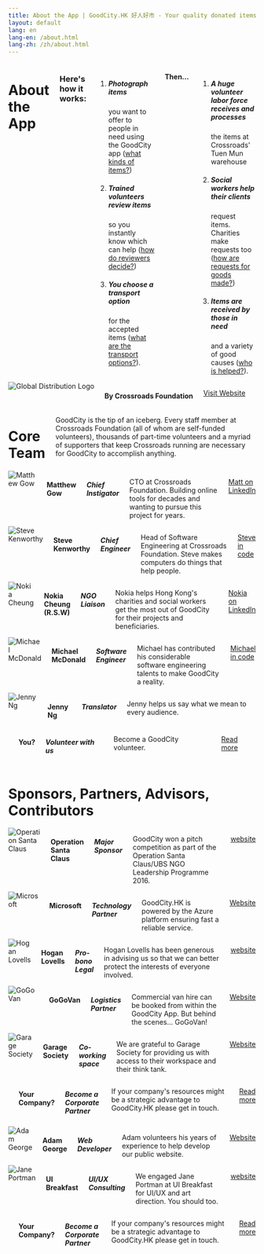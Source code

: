 ```yaml
---
title: About the App | GoodCity.HK 好人好市 - Your quality donated items can help people in need.
layout: default
lang: en
lang-en: /about.html
lang-zh: /zh/about.html
---
```


<div class="row">
  <div class="large-8 large-offset-1 medium-offset-1 medium-15 columns first">
    <h1>About the App</h1>
    <h3>Here's how it works:</h3>
    <ol class="large-text">
      <li>
        <h5><i class="fa fa-camera"></i> Photograph items</h5> you want to offer to people in need using the GoodCity
        app (<a href="faq.html#whatkindsofgoods">what kinds of items?</a>)
      </li>
      <li>
        <h5><i class="fa fa-check-square-o"></i> Trained volunteers review items</h5> so you instantly know which can
        help (<a href="faq.html#howdoreviewersdecide">how do reviewers decide?</a>)
      </li>
      <li>
        <h5><i class="fa fa-truck"></i> You choose a transport option</h5> for the accepted items (<a
          href="faq.html#whattransportoptionsareavailable">what are the transport options?</a>).
      </li>
    </ol>
    <h4>Then&hellip;</h4>
    <ol>
      <li>
        <h5><i class="fa fa-cubes"></i> A huge volunteer labor force receives and processes</h5> the items at
        Crossroads' Tuen Mun warehouse
      </li>
      <li>
        <h5><i class="fa fa-users"></i> Social workers help their clients</h5> request items. Charities make requests
        too (<a href="faq.html#howarerequestsmade">how are requests for goods made?</a>)
      </li>
      <li>
        <h5><i class="fa fa-heart"></i> Items are received by those in need</h5> and a variety of good causes (<a
          href="faq.html#whoishelped">who is helped?</a>).
      </li>
    </ol>
  </div>
  <div class="large-4 large-offset-1 medium-13 medium-offset-1 columns feature-image round end">
    <img src="assets/images/Global-Distribution_logo_white.png" alt="Global Distribution Logo">
    <h4>By Crossroads Foundation</h4>
    <p><a href="https://www.crossroads.org.hk/global-distribution/" class="button small">Visit Website</a></p>
  </div>
</div>

<div class="row">
  <div class="small-13 small-offset-1 columns text-center">
    <h1>Core Team</h1>
    <p>GoodCity is the tip of an iceberg. Every staff member at Crossroads Foundation (all of whom are self-funded
      volunteers), thousands of part-time volunteers and a myriad of supporters that keep Crossroads running are
      necessary for GoodCity to accomplish anything.</p>
  </div>
</div>

<div class="row">
  <div class="large-4 large-offset-1 medium-13 medium-offset-1 columns feature-image round">
    <img src="assets/images/matthew-gow.jpg" alt="Matthew Gow">
    <h4>Matthew Gow</h4>
    <h5>Chief Instigator</h5>
    <p class="show-for-medium-up">CTO at Crossroads Foundation. Building online tools for decades and wanting to pursue
      this project for years.</p>
    <p><a href="https://www.linkedin.com/in/mattgow" class="button small">Matt on LinkedIn</a></p>
  </div>
  <div class="large-4 medium-13 medium-offset-1 columns feature-image round">
    <img src="assets/images/steve-kenworthy.png" alt="Steve Kenworthy">
    <h4>Steve Kenworthy</h4>
    <h5>Chief Engineer</h5>
    <p class="show-for-medium-up">Head of Software Engineering at Crossroads Foundation. Steve makes computers do things
      that help people.</p>
    <p><a href="https://github.com/steveyken" class="button small">Steve in code</a></p>
  </div>
  <div class="large-4 medium-13 medium-offset-1 columns feature-image round end">
    <img src="assets/images/nokia.jpg" alt="Nokia Cheung">
    <h4>Nokia Cheung (R.S.W)</h4>
    <h5>NGO Liaison</h5>
    <p class="show-for-medium-up">Nokia helps Hong Kong's charities and social workers get the most out of GoodCity for
      their projects and beneficiaries.</p>
    <p><a href="https://www.linkedin.com/in/nokiacheung/" class="button small">Nokia on LinkedIn</a></p>
  </div>
</div>

<div class="row">
  <div class="large-4 large-offset-1 medium-13 medium-offset-1 columns feature-image round">
    <img src="assets/images/michael-mcdonald.jpg" border="0" alt="Michael McDonald">
    <h4>Michael McDonald</h4>
    <h5>Software Engineer</h5>
    <p class="show-for-medium-up">Michael has contributed his considerable software engineering talents to make GoodCity
      a reality.</p>
    <p><a href="https://github.com/mcm-ham" class="button small">Michael in code</a></p>
  </div>
  <div class="large-4 medium-13 medium-offset-1 columns feature-image round">
    <img src="assets/images/jenny-ng.jpg" alt="Jenny Ng">
    <h4>Jenny Ng</h4>
    <h5>Translator</h5>
    <p class="show-for-medium-up">Jenny helps us say what we mean to every audience.</p>
    <!-- <p><a href="https://github.com/steveyken" class="button small">Steve in code</a></p> -->
  </div>
  <div class="large-4 medium-13 medium-offset-1 columns feature-image round end">
    <!--<img src="assets/images/sidney-hustwayte.jpg" border="0">-->
    <div class="generic"><i class="fa fa-camera"></i></div>
    <h4>You?</h4>
    <h5>Volunteer with us</h5>
    <p class="show-for-medium-up">Become a GoodCity volunteer. </p>
    <p><a href="get-involved.html#volunteer" class="button small">Read more</a></p>
  </div>
</div>

<div class="row">
  <div class="small-13 small-offset-1 columns text-center">
    <h1 id="partners">Sponsors, Partners, Advisors, Contributors</h1>
  </div>
</div>

<div class="row">
  <div class="large-4 large-offset-1 medium-13 medium-offset-1 columns feature-image">
    <img src="assets/images/operation-santa-claus.jpg" alt="Operation Santa Claus">
    <h4>Operation Santa Claus</h4>
    <h5>Major Sponsor</h5>
    <p class="show-for-medium-up">GoodCity won a pitch competition as part of the Operation Santa Claus/UBS NGO
      Leadership Programme 2016.</p>
    <p><a href="https://web.swk.cuhk.edu.hk/en-gb/home/leadership/project-and-pitching" class="button small">website</a>
    </p>
  </div>
  <div class="large-4 medium-13 medium-offset-1 columns feature-image">
    <img src="assets/images/microsoft.jpg" border="0" alt="Microsoft">
    <h4>Microsoft</h4>
    <h5>Technology Partner</h5>
    <p class="show-for-medium-up">GoodCity.HK is powered by the Azure platform ensuring fast a reliable service.</p>
    <p><a href="http://www.microsoft.com/en-hk/" class="button small">Website</a></p>
  </div>
  <div class="large-4 medium-13 medium-offset-1 columns feature-image end">
    <img src="assets/images/hogan-lovells.jpg" alt="Hogan Lovells">
    <h4>Hogan Lovells</h4>
    <h5>Pro-bono Legal</h5>
    <p class="show-for-medium-up">Hogan Lovells has been generous in advising us so that we can better protect the
      interests of everyone involved.</p>
    <p><a href="http://www.hoganlovells.com/hong-kong/" class="button small">website</a></p>
  </div>
</div>

<div class="row">
  <div class="large-4 medium-13 medium-offset-1 columns feature-image">
    <img src="assets/images/gogovan.jpg" alt="GoGoVan">
    <h4>GoGoVan</h4>
    <h5>Logistics Partner</h5>
    <p class="show-for-medium-up">Commercial van hire can be booked from within the GoodCity App. But behind the
      scenes... GoGoVan!</p>
    <p><a href="http://gogovan.com.hk/en/" class="button small">Website</a></p>
  </div>
  <div class="large-4 large-offset-1 medium-13 medium-offset-1 columns feature-image">
    <img src="assets/images/garage-society.gif" alt="Garage Society">
    <h4>Garage Society</h4>
    <h5>Co-working space</h5>
    <p class="show-for-medium-up">We are grateful to Garage Society for providing us with access to their workspace and
      their think tank.</p>
    <p><a href="http://www.thegaragesociety.com/" class="button small">Website</a></p>
  </div>
  <div class="large-4 large-offset-1 medium-13 medium-offset-1 columns feature-image round end">
    <div class="generic"><i class="fa fa-camera"></i></div>
    <h4>Your Company?</h4>
    <h5>Become a Corporate Partner</h5>
    <p class="show-for-medium-up">If your company's resources might be a strategic advantage to GoodCity.HK please get
      in touch.</p>
    <p><a href="get-involved.html#corporate-partnerships" class="button small">Read more</a></p>
  </div>
</div>

<div class="row">
  <div class="large-4 large-offset-1 medium-13 medium-offset-1 columns feature-image round">
    <img src="assets/images/adam-george.jpg" alt="Adam George">
    <h4>Adam George</h4>
    <h5>Web Developer</h5>
    <p class="show-for-medium-up">Adam volunteers his years of experience to help develop our public website.</p>
    <p><a href="https://medium.com/@adaw" class="button small">Website</a></p>
  </div>
  <div class="large-4 medium-13 medium-offset-1 columns feature-image round">
    <img src="assets/images/jane-portman.jpg" alt="Jane Portman">
    <h4>UI Breakfast</h4>
    <h5>UI/UX Consulting</h5>
    <p class="show-for-medium-up">We engaged Jane Portman at UI Breakfast for UI/UX and art direction. You should too.
    </p>
    <p><a href="http://uibreakfast.com/" class="button small">website</a></p>
  </div>
  <div class="large-4 medium-13 medium-offset-1 columns feature-image round end">
    <div class="generic"><i class="fa fa-camera"></i></div>
    <h4>Your Company?</h4>
    <h5>Become a Corporate Partner</h5>
    <p class="show-for-medium-up">If your company's resources might be a strategic advantage to GoodCity.HK please get
      in touch.</p>
    <p><a href="get-involved.html#corporate-partnerships" class="button small">Read more</a></p>
  </div>
</div>